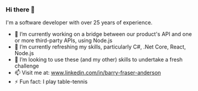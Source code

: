 ### Hi there 👋
I'm a software developer with over 25 years of experience.

- 🔭 I’m currently working on a bridge between our product's API and one or more third-party APIs, using Node.js
- 🌱 I’m currently refreshing my skills, particularly C#, .Net Core, React, Node.js
- 👯 I’m looking to use these (and my other) skills to undertake a fresh challenge
- 📫 Visit me at: www.linkedin.com/in/barry-fraser-anderson
- ⚡ Fun fact: I play table-tennis
